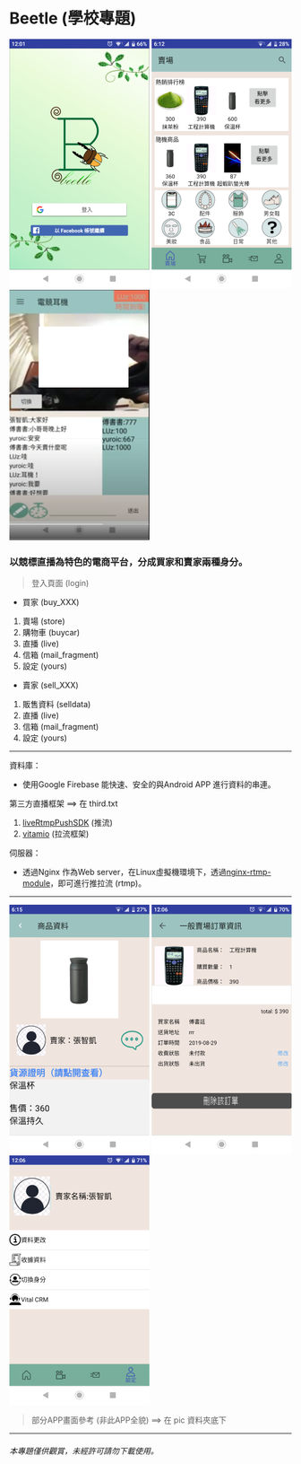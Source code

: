 # Beetle (學校專題)

![image](https://github.com/sdsd1206/Beetle/blob/master/pic/login.png)
![image](https://github.com/sdsd1206/Beetle/blob/master/pic/buy_store.png)
![image](https://github.com/sdsd1206/Beetle/blob/master/pic/sell_live.PNG)

### 以競標直播為特色的電商平台，分成買家和賣家兩種身分。
> 登入頁面 (login)   
* 買家 (buy_XXX)
1. 賣場 (store)
2. 購物車 (buycar)
3. 直播 (live)
4. 信箱 (mail_fragment)
5. 設定 (yours)
* 賣家 (sell_XXX)
1. 販售資料 (selldata)
2. 直播 (live)
3. 信箱 (mail_fragment)
4. 設定 (yours)
---
資料庫：
* 使用Google Firebase 能快速、安全的與Android APP 進行資料的串連。

第三方直播框架 ==> 在 third.txt
1. [liveRtmpPushSDK](https://github.com/runner365/android_rtmppush_sdk) (推流)
2. [vitamio](https://github.com/yixia/VitamioBundle) (拉流框架)

伺服器：
* 透過Nginx 作為Web server，在Linux虛擬機環境下，透過[nginx-rtmp-module](https://github.com/arut/nginx-rtmp-module)，即可進行推拉流 (rtmp)。

---
![image](https://github.com/sdsd1206/Beetle/blob/master/pic/sell_info.png)
![image](https://github.com/sdsd1206/Beetle/blob/master/pic/sell_selldata.png)
![image](https://github.com/sdsd1206/Beetle/blob/master/pic/sell_yours.png)

> 部分APP畫面參考 (非此APP全貌) ==> 在 pic 資料夾底下

---
###### 本專題僅供觀賞，未經許可請勿下載使用。
